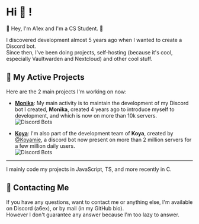 # Hi 🍍 !


🍍 Hey, I'm A1ex and I'm a CS Student. 🍍


I discovered development almost 5 years ago when I wanted to create a Discord bot.  
Since then, I've been doing projects, self-hosting (because it's cool, especially Vaultwarden and Nextcloud) and other cool stuff.


## 📁 My Active Projects
Here are the 2 main projects I'm working on now:  

- [**Monika**](https://monika.gg): My main activity is to maintain the development of my Discord bot I created, **Monika**, created 4 years ago to introduce myself to development, and which is now on more than 10k servers.  
![Discord Bots](https://top.gg/api/widget/servers/340476335279570945.svg)

- [**Koya**](https://koya.gg): I'm also part of the development team of **Koya**, created by [@Koyamie](https://github.com/Koyamie), a discord bot now present on more than 2 million servers for a few million daily users.  
![Discord Bots](https://top.gg/api/widget/servers/276060004262477825.svg)
____
I mainly code my projects in JavaScript, TS, and more recently in C. 

## 📱 Contacting Me
If you have any questions, want to contact me or anything else, I'm available on Discord (a6ex), or by mail (in my GitHub bio).   
However I don't guarantee any answer because I'm too lazy to answer.
